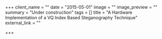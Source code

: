 +++
client_name = ""
date = "2015-05-01"
image = ""
image_preview = ""
summary = "Under construction"
tags = []
title = "A Hardware Implementation of a VQ Index Based Steganography Technique"
external_link = ""

+++